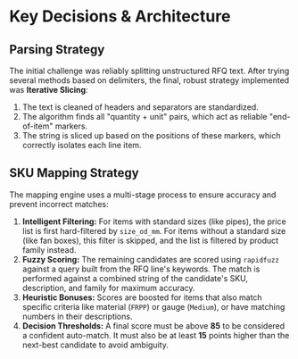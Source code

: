 # Key Decisions & Architecture

## Parsing Strategy
The initial challenge was reliably splitting unstructured RFQ text. After trying several methods based on delimiters, the final, robust strategy implemented was **Iterative Slicing**:
1.  The text is cleaned of headers and separators are standardized.
2.  The algorithm finds all "quantity + unit" pairs, which act as reliable "end-of-item" markers.
3.  The string is sliced up based on the positions of these markers, which correctly isolates each line item.

## SKU Mapping Strategy
The mapping engine uses a multi-stage process to ensure accuracy and prevent incorrect matches:
1.  **Intelligent Filtering:** For items with standard sizes (like pipes), the price list is first hard-filtered by `size_od_mm`. For items without a standard size (like fan boxes), this filter is skipped, and the list is filtered by product family instead.
2.  **Fuzzy Scoring:** The remaining candidates are scored using `rapidfuzz` against a query built from the RFQ line's keywords. The match is performed against a combined string of the candidate's SKU, description, and family for maximum accuracy.
3.  **Heuristic Bonuses:** Scores are boosted for items that also match specific criteria like material (`FRPP`) or gauge (`Medium`), or have matching numbers in their descriptions.
4.  **Decision Thresholds:** A final score must be above **85** to be considered a confident auto-match. It must also be at least **15** points higher than the next-best candidate to avoid ambiguity.